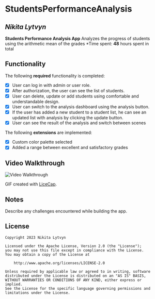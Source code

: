 # StudentsPerformanceAnalysis 

## *Nikita Lytvyn*

**Students Performance Analysis App** Analyzes the progress of students using the arithmetic mean of the grades
*Time spent: **48** hours spent in total

## Functionality 

The following **required** functionality is completed:

* [x] User can log in with admin or user role.
* [x] After authorization, the user can see the list of students.
* [x] User can delete, update or add students using comfortable and understandable design.
* [x] User can switch to the analysis dashboard using the analysis button.
* [x] If the user has added a new student to a student list, he can see an updated list with analysis by clicking the update button.
* [x] User can see the result of the analysis and switch between scenes 

The following **extensions** are implemented:

* [x] Custom color palette selected
* [x] Added a range between excellent and satisfactory grades

## Video Walkthrough


<img src='https://media.giphy.com/media/vSn6kQl4ZqEtPgAAyN/giphy.gif' title='Video Walkthrough' width='' alt='Video Walkthrough' />

GIF created with [LiceCap](http://www.cockos.com/licecap/).

## Notes

Describe any challenges encountered while building the app.

## License

    Copyright 2023 Nikita Lytvyn

    Licensed under the Apache License, Version 2.0 (the "License");
    you may not use this file except in compliance with the License.
    You may obtain a copy of the License at

        http://www.apache.org/licenses/LICENSE-2.0

    Unless required by applicable law or agreed to in writing, software
    distributed under the License is distributed on an "AS IS" BASIS,
    WITHOUT WARRANTIES OR CONDITIONS OF ANY KIND, either express or implied.
    See the License for the specific language governing permissions and
    limitations under the License.
